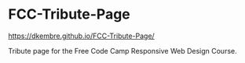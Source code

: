 # FCC-Tribute-Page
https://dkembre.github.io/FCC-Tribute-Page/


Tribute page for the Free Code Camp Responsive Web Design Course.
